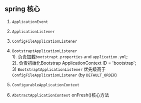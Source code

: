 ## spring 核心

1. `ApplicationEvent`

2. `ApplicationListener`

3. `ConfigFileApplicationListener`

4. `BootstraptApplicationListener`  
    1). 负责加载`bootstrapt.properties` and `application.yml`;     
    2). 负责初始化Bootstrap ApplicationContext ID = 'bootstrap';   
    3) `BootstraptApplicationListener` 优先级高于`ConfigFileApplicationListener` (by `DEFAULT_ORDER`)
     
5. `ConfigurableApplicationContext`

5. `AbstractApplicationContext` onFresh()核心方法